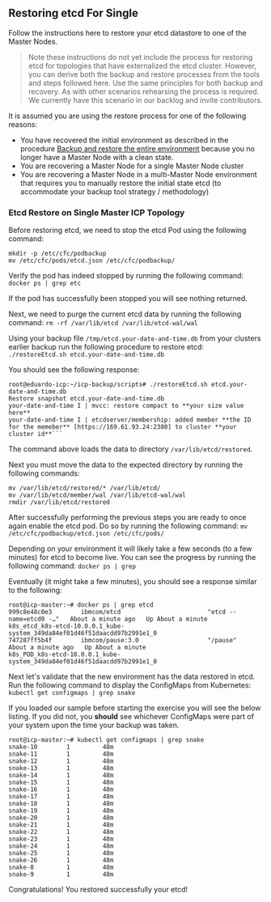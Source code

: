 ## Restoring etcd For Single

Follow the instructions here to restore your etcd datastore to one of the Master Nodes.

> Note these instructions do not yet include the process for restoring etcd for topologies that have externalized the etcd cluster.  However, you can derive both the backup and restore processes from the tools and steps followed here. Use the same principles for both backup and recovery.  As with other scenarios rehearsing the process is required.  We currently have this scenario in our backlog and invite contributors.

It is assumed you are using the restore process for one of the following reasons:

* You have recovered the initial environment as described in the procedure [Backup and restore the entire environment](entire.md) because you no longer have a Master Node with a clean state.
* You are recovering a Master Node for a single Master Node cluster
* You are recovering a Master Node in a multi-Master Node environment that requires you to manually restore the initial state etcd (to accommodate your backup tool strategy / methodology)

### Etcd Restore on Single Master ICP Topology

Before restoring etcd, we need to stop the etcd Pod using the following command:

```
mkdir -p /etc/cfc/podbackup
mv /etc/cfc/pods/etcd.json /etc/cfc/podbackup/
```

Verify the pod has indeed stopped by running the following command:  `docker ps | grep etc`

If the pod has successfully been stopped you will see nothing returned.

Next, we need to purge the current etcd data by running the following command:  `rm -rf /var/lib/etcd /var/lib/etcd-wal/wal`

Using your backup file `/tmp/etcd.your-date-and-time.db` from your clusters earlier backup run the following procedure to restore etcd:  `./restoreEtcd.sh etcd.your-date-and-time.db`

You should see the following response:

```
root@eduardo-icp:~/icp-backup/scripts# ./restoreEtcd.sh etcd.your-date-and-time.db
Restore snapshot etcd.your-date-and-time.db
your-date-and-time I | mvcc: restore compact to **your size value here**
your-date-and-time I | etcdserver/membership: added member **the ID for the memeber** [https://169.61.93.24:2380] to cluster **your cluster id**```
```

The command above loads the data to directory `/var/lib/etcd/restored`.

Next you must move the data to the expected directory by running the following commands:
```
mv /var/lib/etcd/restored/* /var/lib/etcd/
mv /var/lib/etcd/member/wal /var/lib/etcd-wal/wal
rmdir /var/lib/etcd/restored
```

After successfully performing the previous steps you are ready to once again enable the etcd pod.  Do so by running the following command:  `mv /etc/cfc/podbackup/etcd.json /etc/cfc/pods/`

Depending on your environment it will likely take a few seconds (to a few minutes) for etcd to become live. You can see the progress by running the following command: `docker ps | grep`


Eventually (it might take a few minutes), you should see a response similar to the following:
```
root@icp-master:~# docker ps | grep etcd
999c8e48c0e3        ibmcom/etcd                        "etcd --name=etcd0 -…"   About a minute ago   Up About a minute                       k8s_etcd_k8s-etcd-10.0.0.1_kube-system_349da84ef01d46f51daacdd97b2991e1_0
747287ff5b4f        ibmcom/pause:3.0                   "/pause"                 About a minute ago   Up About a minute                       k8s_POD_k8s-etcd-10.0.0.1_kube-system_349da84ef01d46f51daacdd97b2991e1_0
```

Next let's validate that the new environment has the data restored in etcd.  Run the following command to display the ConfigMaps from Kubernetes:  `kubectl get configmaps | grep snake`

If you loaded our sample before starting the exercise you will see the below listing.  If you did not, you **should** see whichever ConfigMaps were part of your system upon the time your backup was taken.

```
root@icp-master:~# kubectl get configmaps | grep snake
snake-10        1         48m
snake-11        1         48m
snake-12        1         48m
snake-13        1         48m
snake-14        1         48m
snake-15        1         48m
snake-16        1         48m
snake-17        1         48m
snake-18        1         48m
snake-19        1         48m
snake-20        1         48m
snake-21        1         48m
snake-22        1         48m
snake-23        1         48m
snake-24        1         48m
snake-25        1         48m
snake-26        1         48m
snake-8         1         48m
snake-9         1         48m
```

Congratulations! You restored successfully your etcd!
